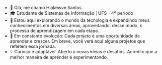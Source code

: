 - 👋 Olá, me chamo Hiakewve Santos
- 🎓 Estudante de Sistemas de Informação | UFS - 4º período
- 🚀 Estou aqui explorando o mundo da tecnologia e expandindo meus conhecimentos em diversas áreas, aproveitando, desse modo, o processo de aprendizagem em cada etapa.
- 🌱 Em constante evolução: Cada projeto é uma oportunidade de aprender e crescer. Em breve, você verá aqui alguns projetos que refletem essa jornada.
- 💡  Curioso e adaptável: Aberto a novas ideias e desafios. Acredito que a melhor maneira de aprender é experimentando.
